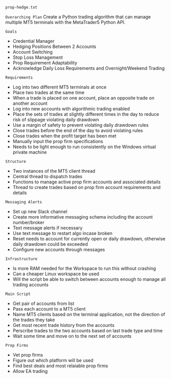 `prop-hedge.txt`

``Overarching Plan``
Create a Python trading algorithm that can manage multiple MT5 terminals with the MetaTrader5 Python API. 

``Goals``
- Credential Manager
- Hedging Positions Between 2 Accounts
- Account Switching
- Stop Loss Management
- Prop Requirement Adaptability
- Acknowledge Daily Loss Requirements and Overnight/Weekend Trading

``Requirements``
- Log into two different MT5 terminals at once
- Place two trades at the same time
- When a trade is placed on one account, place an opposite trade on another account
- Log into new accounts with algorithmic trading enabled
- Place the sets of trades at slightly different times in the day to reduce risk of slippage violating daily drawdown
- Use a margin of safety to prevent violating daily drawdown rules
- Close trades before the end of the day to avoid violating rules
- Close trades when the profit target has been met
- Manually input the prop firm specifications
- Needs to be light enough to run consistently on the Windows virtual private machine

``Structure``
- Two instances of the MT5 client thread
- Central thread to dispatch trades
- Functions to manage active prop firm accounts and associated details
- Thread to create trades based on prop firm account requirements and details

``Messaging Alerts``
- Set up new Slack channel
- Create more informative messaging schema including the account number/broker
- Text message alerts if necessary
- Use text message to restart algo incase broken
- Reset needs to account for currently open or daily drawdown, otherwise daily drawdown could be exceeded
- Configure new accounts through messages

``Infrastructure``
- Is more RAM needed for the Workspace to run this without crashing
- Can a cheaper Linux workspace be used
- Will the script be able to switch between accounts enough to manage all trading accounts

``Main Script``
- Get pair of accounts from list
- Pass each account to a MT5 client
- Name MT5 clients based on the terminal application, not the direction of the trades they take
- Get most recent trade history from the accounts
- Perscribe trades to the two accounts based on last trade type and time
- Wait some time and move on to the next set of accounts

``Prop Firms``
- Vet prop firms
- Figure out which platform will be used
- Find best deals and most relaiable prop firms
- Allow EA trading